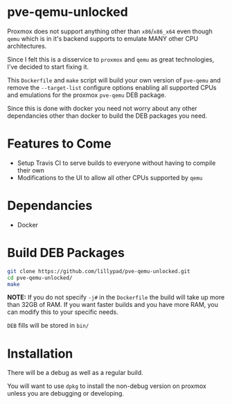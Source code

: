 # pve-qemu-unlocked

Proxmox does not support anything other than `x86`/`x86_x64` even though `qemu` which is in it's backend supports to emulate MANY other CPU architectures.

Since I felt this is a disservice to `proxmox` and `qemu` as great technologies, I've decided to start fixing it.

This `Dockerfile` and `make` script will build your own version of `pve-qemu` and remove the `--target-list` configure options enabling all supported CPUs and emulations for the proxmox `pve-qemu` DEB package.

Since this is done with docker you need not worry about any other dependancies other than docker to build the DEB packages you need.

# Features to Come
- Setup Travis CI to serve builds to everyone without having to compile their own
- Modifications to the UI to allow all other CPUs supported by `qemu`

# Dependancies
- Docker

# Build DEB Packages
```bash
git clone https://github.com/lillypad/pve-qemu-unlocked.git
cd pve-qemu-unlocked/
make
```

__NOTE:__ If you do not specify `-j#` in the `Dockerfile` the build will take up more than 32GB of RAM. If you want faster builds and you have more RAM, you can modify this to your specific needs.

`DEB` fills will be stored in `bin/`

# Installation

There will be a debug as well as a regular build.

You will want to use `dpkg` to install the non-debug version on proxmox unless you are debugging or developing.
